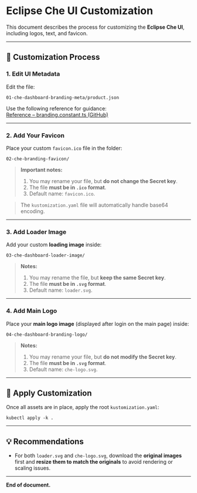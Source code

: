 # Eclipse Che UI Customization

This document describes the process for customizing the **Eclipse Che UI**, including logos, text, and favicon.

---

## 🔧 Customization Process

### 1. Edit UI Metadata

Edit the file:

`01-che-dashboard-branding-meta/product.json`

Use the following reference for guidance:  
[Reference – branding.constant.ts (GitHub)](https://github.com/eclipse-che/che-dashboard/blob/main/packages/dashboard-frontend/src/services/bootstrap/branding.constant.ts)

---

### 2. Add Your Favicon

Place your custom `favicon.ico` file in the folder:

`02-che-branding-favicon/`

> **Important notes:**
> 1. You may rename your file, but **do not change the Secret key**.
> 2. The file **must be in `.ico` format**.
> 3. Default name: `favicon.ico`.

> The `kustomization.yaml` file will automatically handle base64 encoding.

---

### 3. Add Loader Image

Add your custom **loading image** inside:

`03-che-dashboard-loader-image/`

> **Notes:**
> 1. You may rename the file, but **keep the same Secret key**.
> 2. The file **must be in `.svg` format**.
> 3. Default name: `loader.svg`.

---

### 4. Add Main Logo

Place your **main logo image** (displayed after login on the main page) inside:

`04-che-dashboard-branding-logo/`

> **Notes:**
> 1. You may rename your file, but **do not modify the Secret key**.
> 2. The file **must be in `.svg` format**.
> 3. Default name: `che-logo.svg`.

---

## 🚀 Apply Customization

Once all assets are in place, apply the root `kustomization.yaml`:

`kubectl apply -k .`

---

## 💡 Recommendations

- For both `loader.svg` and `che-logo.svg`, download the **original images** first and **resize them to match the originals** to avoid rendering or scaling issues.

---

**End of document.**


